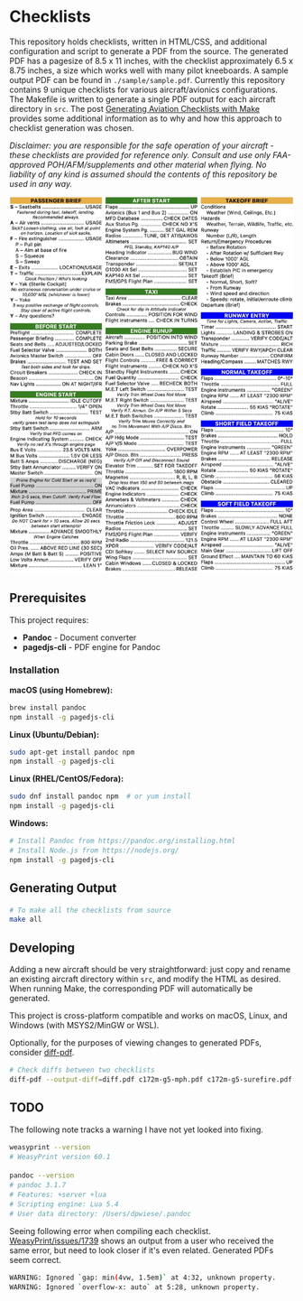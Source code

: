 # Checklists

This repository holds checklists, written in HTML/CSS, and additional configuration and script to generate a PDF from the source.
The generated PDF has a pagesize of 8.5 x 11 inches, with the checklist approximately 6.5 x 8.75 inches, a size which works well with many pilot kneeboards.
A sample output PDF can be found in `./sample/sample.pdf`.
Currently this repository contains 9 unique checklists for various aircraft/avionics configurations.
The Makefile is written to generate a single PDF output for each aircraft directory in `src`.
The post [Generating Aviation Checklists with Make](https://danielwiese.com/posts/makefile-checklists/) provides some additional information as to why and how this approach to checklist generation was chosen.

*Disclaimer: you are responsible for the safe operation of your aircraft - these checklists are provided for reference only. Consult and use only FAA-approved POH/AFM/supplements and other material when flying. No liability of any kind is assumed should the contents of this repository be used in any way.*

<p align="center">
  <img title="sample-checklist" alt="sample-checklist" width="600" src="sample/checklist.jpg">
</p>

## Prerequisites

This project requires:
- **Pandoc** - Document converter
- **pagedjs-cli** - PDF engine for Pandoc

### Installation

**macOS (using Homebrew):**
```sh
brew install pandoc
npm install -g pagedjs-cli
```

**Linux (Ubuntu/Debian):**
```sh
sudo apt-get install pandoc npm
npm install -g pagedjs-cli
```

**Linux (RHEL/CentOS/Fedora):**
```sh
sudo dnf install pandoc npm  # or yum install
npm install -g pagedjs-cli
```

**Windows:**
```sh
# Install Pandoc from https://pandoc.org/installing.html
# Install Node.js from https://nodejs.org/
npm install -g pagedjs-cli
```

## Generating Output

```sh
# To make all the checklists from source
make all
```

## Developing

Adding a new aircraft should be very straightforward: just copy and rename an existing aircraft directory within `src`, and modify the HTML as desired.
When running Make, the corresponding PDF will automatically be generated.

This project is cross-platform compatible and works on macOS, Linux, and Windows (with MSYS2/MinGW or WSL).

Optionally, for the purposes of viewing changes to generated PDFs, consider [diff-pdf](https://vslavik.github.io/diff-pdf/).

```sh
# Check diffs between two checklists
diff-pdf --output-diff=diff.pdf c172m-g5-mph.pdf c172m-g5-surefire.pdf
```

## TODO

The following note tracks a warning I have not yet looked into fixing.

```sh
weasyprint --version
# WeasyPrint version 60.1

pandoc --version
# pandoc 3.1.7
# Features: +server +lua
# Scripting engine: Lua 5.4
# User data directory: /Users/dpwiese/.pandoc
```

Seeing following error when compiling each checklist.
[WeasyPrint/issues/1739](https://github.com/Kozea/WeasyPrint/issues/1739) shows an output from a user who received the same error, but need to look closer if it's even related.
Generated PDFs seem correct.

```sh
WARNING: Ignored `gap: min(4vw, 1.5em)` at 4:32, unknown property.
WARNING: Ignored `overflow-x: auto` at 5:28, unknown property.
```
